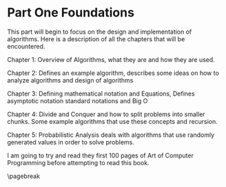 # Part One Foundations

This part will begin to focus on the design and implementation of algorithms. Here
is a description of all the chapters that will be encountered.

Chapter 1: Overview of Algorithms, what they are and how they are used.

Chapter 2: Defines an example algorithm, describes some ideas on how to
analyze algorithms and design of algorithms

Chapter 3: Defining mathematical notation and Equations, Defines asymptotic notation
standard notations and Big O

Chapter 4: Divide and Conquer and how to split problems into smaller chunks. Some
example algorithms that use these concepts and recursion.

Chapter 5: Probabilistic Analysis deals with algorithms that use randomly generated
values in order to solve problems.

I am going to try and read they first 100 pages of Art of Computer Programming
before attempting to read this book.

\pagebreak
